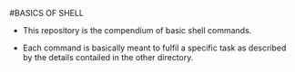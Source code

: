 #BASICS OF SHELL

* This repository is the compendium of basic shell commands.

* Each command is basically meant to fulfil a specific task as described by the details contailed in the other directory.

